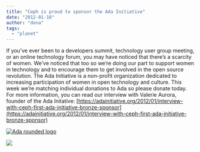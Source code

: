 ```yaml
---
title: "Ceph is proud to sponsor the Ada Initiative"
date: "2012-01-18"
author: "dona"
tags: 
  - "planet"
---
```


If you’ve ever been to a developers summit, technology user group meeting, or an online technology forum, you may have noticed that there’s a scarcity of women. We’ve noticed that too so we’re doing our part to support women in technology and to encourage them to get involved in the open source revolution. The Ada Initiative is a non-profit organization dedicated to increasing participation of women in open technology and culture. This week we’re matching individual donations to Ada so please donate today. For more information, you can read our interview with Valerie Aurora, founder of the Ada Initative: [https://adainitiative.org/2012/01/interview-with-ceph-first-ada-initiative-bronze-sponsor](https://adainitiative.org/2012/01/interview-with-ceph-first-ada-initiative-bronze-sponsor)

[![](images/logo-rounded-1.png "Ada rounded logo")](http://ceph.com/wp-content/uploads/2012/01/logo-rounded-1.png)

![](http://track.hubspot.com/__ptq.gif?a=268973&k=14&bu=http://ceph.com&r=http://ceph.com/community/ceph-is-proud-to-sponsor-the-ada-initiative-2/&bvt=rss&p=wordpress)
